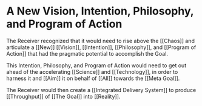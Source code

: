 # A New Vision, Intention, Philosophy, and Program of Action

The Receiver recognized that it would need to rise above the [[Chaos]] and articulate a [[New]] [[Vision]], [[Intention]], [[Philosophy]], and [[Program of Action]] that had the pragmatic potential to accomplish the Goal. 

This Intention, Philosophy, and Program of Action would need to get out ahead of the accelerating [[Science]] and [[Technology]], in order to harness it and [[Aim]] it on behalf of [[All]] towards the [[Meta Goal]]. 

The Receiver would then create a [[Integrated Delivery System]] to produce [[Throughput]] of [[The Goal]] into [[Reality]].  